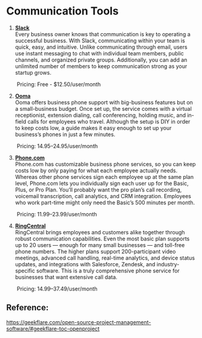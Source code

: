 # Communication Tools 

1. **[Slack](https://slack.com/)**
<br>Every business owner knows that communication is key to operating a successful business. With Slack, communicating within your team is quick, easy, and intuitive. Unlike communicating through email, users use instant messaging to chat with individual team members, public channels, and organized private groups. Additionally, you can add an unlimited number of members to keep communication strong as your startup grows. 

&emsp;&emsp;Pricing: Free - $12.50/user/month

2. **[Ooma](https://www.ooma.com/)**
<br>Ooma offers business phone support with big-business features but on a small-business budget. Once set up, the service comes with a virtual receptionist, extension dialing, call conferencing, holding music, and in-field calls for employees who travel. Although the setup is DIY in order to keep costs low, a guide makes it easy enough to set up your business’s phones in just a few minutes.

&emsp;&emsp;Pricing: $14.95–$24.95/user/month

3. **[Phone.com](https://www.phone.com/)**
<br>Phone.com has customizable business phone services, so you can keep costs low by only paying for what each employee actually needs. Whereas other phone services sign each employee up at the same plan level, Phone.com lets you individually sign each user up for the Basic, Plus, or Pro Plan. You’ll probably want the pro plan’s call recording, voicemail transcription, call analytics, and CRM integration. Employees who work part-time might only need the Basic’s 500 minutes per month.

&emsp;&emsp;Pricing: $11.99–$23.99/user/month

4. **[RingCentral](https://www.ringcentral.com/)**
<br>RingCentral brings employees and customers alike together through robust communication capabilities. Even the most basic plan supports up to 20 users — enough for many small businesses — and toll-free phone numbers. The higher plans support 200-participant video meetings, advanced call handling, real-time analytics, and device status updates, and integrations with Salesforce, Zendesk, and industry-specific software. This is a truly comprehensive phone service for businesses that want extensive call data.

&emsp;&emsp;Pricing: $14.99–$37.49/user/month


## Reference:
https://geekflare.com/open-source-project-management-software/#geekflare-toc-openproject
